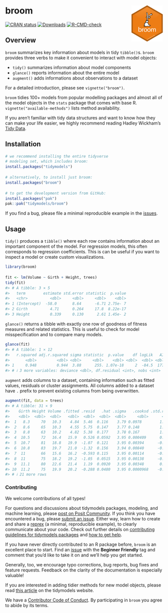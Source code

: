 
<!-- README.md is generated from README.Rmd. Please edit that file -->

# broom <img src="man/figures/logo.png" align="right" width="100" />

<!-- badges: start -->

[![CRAN
status](https://www.r-pkg.org/badges/version/broom)](https://CRAN.R-project.org/package=broom)
[![Downloads](https://cranlogs.r-pkg.org/badges/broom)](https://CRAN.R-project.org/package=broom)
[![R-CMD-check](https://github.com/tidymodels/broom/actions/workflows/R-CMD-check.yaml/badge.svg)](https://github.com/tidymodels/broom/actions/workflows/R-CMD-check.yaml)
<!-- badges: end -->

## Overview

`broom` summarizes key information about models in tidy `tibble()`s.
`broom` provides three verbs to make it convenient to interact with
model objects:

- `tidy()` summarizes information about model components
- `glance()` reports information about the entire model
- `augment()` adds informations about observations to a dataset

For a detailed introduction, please see `vignette("broom")`.

`broom` tidies 100+ models from popular modelling packages and almost
all of the model objects in the `stats` package that comes with base R.
`vignette("available-methods")` lists method availability.

If you aren’t familiar with tidy data structures and want to know how
they can make your life easier, we highly recommend reading Hadley
Wickham’s [Tidy Data](https://www.jstatsoft.org/v59/i10).

## Installation

``` r
# we recommend installing the entire tidyverse
# modeling set, which includes broom:
install.packages("tidymodels")

# alternatively, to install just broom:
install.packages("broom")

# to get the development version from GitHub:
install.packages("pak")
pak::pak("tidymodels/broom")
```

If you find a bug, please file a minimal reproducible example in the
[issues](https://github.com/tidymodels/broom/issues).

## Usage

`tidy()` produces a `tibble()` where each row contains information about
an important component of the model. For regression models, this often
corresponds to regression coefficients. This is can be useful if you
want to inspect a model or create custom visualizations.

``` r
library(broom)

fit <- lm(Volume ~ Girth + Height, trees)
tidy(fit)
#> # A tibble: 3 × 5
#>   term        estimate std.error statistic  p.value
#>   <chr>          <dbl>     <dbl>     <dbl>    <dbl>
#> 1 (Intercept)  -58.0       8.64      -6.71 2.75e- 7
#> 2 Girth          4.71      0.264     17.8  8.22e-17
#> 3 Height         0.339     0.130      2.61 1.45e- 2
```

`glance()` returns a tibble with exactly one row of goodness of fitness
measures and related statistics. This is useful to check for model
misspecification and to compare many models.

``` r
glance(fit)
#> # A tibble: 1 × 12
#>   r.squared adj.r.squared sigma statistic  p.value    df logLik   AIC   BIC
#>       <dbl>         <dbl> <dbl>     <dbl>    <dbl> <dbl>  <dbl> <dbl> <dbl>
#> 1     0.948         0.944  3.88      255. 1.07e-18     2  -84.5  177.  183.
#> # ℹ 3 more variables: deviance <dbl>, df.residual <int>, nobs <int>
```

`augment` adds columns to a dataset, containing information such as
fitted values, residuals or cluster assignments. All columns added to a
dataset have `.` prefix to prevent existing columns from being
overwritten.

``` r
augment(fit, data = trees)
#> # A tibble: 31 × 9
#>    Girth Height Volume .fitted .resid   .hat .sigma   .cooksd .std.resid
#>    <dbl>  <dbl>  <dbl>   <dbl>  <dbl>  <dbl>  <dbl>     <dbl>      <dbl>
#>  1   8.3     70   10.3    4.84  5.46  0.116    3.79 0.0978        1.50  
#>  2   8.6     65   10.3    4.55  5.75  0.147    3.77 0.148         1.60  
#>  3   8.8     63   10.2    4.82  5.38  0.177    3.78 0.167         1.53  
#>  4  10.5     72   16.4   15.9   0.526 0.0592   3.95 0.000409      0.140 
#>  5  10.7     81   18.8   19.9  -1.07  0.121    3.95 0.00394      -0.294 
#>  6  10.8     83   19.7   21.0  -1.32  0.156    3.94 0.00840      -0.370 
#>  7  11       66   15.6   16.2  -0.593 0.115    3.95 0.00114      -0.162 
#>  8  11       75   18.2   19.2  -1.05  0.0515   3.95 0.00138      -0.277 
#>  9  11.1     80   22.6   21.4   1.19  0.0920   3.95 0.00348       0.321 
#> 10  11.2     75   19.9   20.2  -0.288 0.0480   3.95 0.0000968    -0.0759
#> # ℹ 21 more rows
```

### Contributing

We welcome contributions of all types!

For questions and discussions about tidymodels packages, modeling, and
machine learning, please [post on Posit
Community](https://forum.posit.co/new-topic?category_id=15https://rstd.io/tidymodels-communitytags=tidymodels,question).
If you think you have encountered a bug, please [submit an
issue](https://github.com/tidymodels/broom/issues). Either way, learn
how to create and share a
[reprex](https://reprex.tidyverse.org/articles/articles/learn-reprex.html)
(a minimal, reproducible example), to clearly communicate about your
code. Check out further details on [contributing guidelines for
tidymodels packages](https://www.tidymodels.org/contribute/) and [how to
get help](https://www.tidymodels.org/help/).

If you have never directly contributed to an R package before, `broom`
is an excellent place to start. Find an
[issue](https://github.com/tidymodels/broom/issues/) with the **Beginner
Friendly** tag and comment that you’d like to take it on and we’ll help
you get started.

Generally, too, we encourage typo corrections, bug reports, bug fixes
and feature requests. Feedback on the clarity of the documentation is
especially valuable!

If you are interested in adding tidier methods for new model objects,
please read [this
article](https://www.tidymodels.org/learn/develop/broom/) on the
tidymodels website.

We have a [Contributor Code of
Conduct](https://github.com/tidymodels/broom/blob/main/.github/CODE_OF_CONDUCT.md).
By participating in `broom` you agree to abide by its terms.
